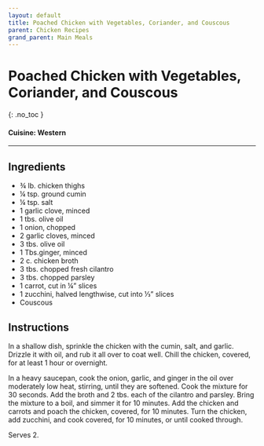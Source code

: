 ```yaml
---
layout: default
title: Poached Chicken with Vegetables, Coriander, and Couscous
parent: Chicken Recipes
grand_parent: Main Meals
---
```


# Poached Chicken with Vegetables, Coriander, and Couscous
{: .no_toc }

#### Cuisine: Western
---

## Ingredients
<ul>
	<li>¾ lb. chicken thighs</li>
	<li>¼ tsp. ground cumin</li>
	<li>¼ tsp. salt</li>
	<li>1 garlic clove, minced</li>
	<li>1 tbs. olive oil</li>
	<li>1 onion, chopped</li>
	<li>2 garlic cloves, minced</li>
	<li>3 tbs. olive oil</li>
	<li>1 Tbs.ginger, minced</li>
	<li>2 c. chicken broth</li>
	<li>3 tbs. chopped fresh cilantro</li>
	<li>3 tbs. chopped parsley</li>
	<li>1 carrot, cut in ¼” slices</li>
	<li>1 zucchini, halved lengthwise, cut into ⅓” slices</li>
	<li>Couscous</li>
</ul>

## Instructions
In a shallow dish, sprinkle the chicken with the cumin, salt, and garlic. Drizzle it with oil, and rub it all over to coat well. Chill the chicken, covered, for at least 1 hour or overnight.

In a heavy saucepan, cook the onion, garlic, and ginger in the oil over moderately low heat, stirring, until they are softened. Cook the mixture for 30 seconds. Add the broth and 2 tbs. each of the cilantro and parsley. Bring the mixture to a boil, and simmer it for 10 minutes. Add the chicken and carrots and poach the chicken, covered, for 10 minutes. Turn the chicken, add zucchini, and cook covered, for 10 minutes, or until cooked through.

Serves 2.